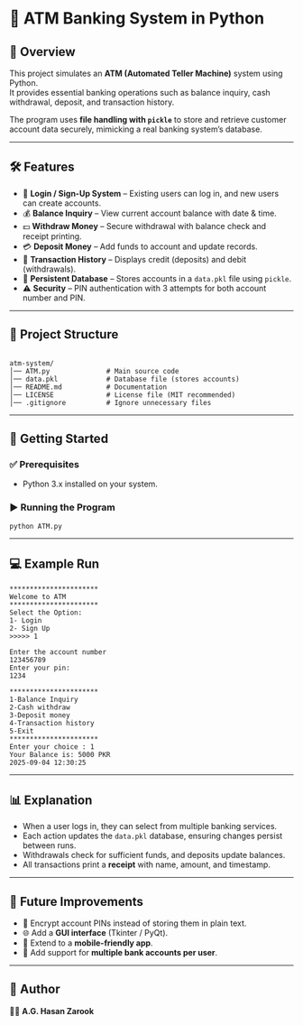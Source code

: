 
# 🏦 ATM Banking System in Python

## 📖 Overview
This project simulates an **ATM (Automated Teller Machine)** system using Python.  
It provides essential banking operations such as balance inquiry, cash withdrawal, deposit, and transaction history.  

The program uses **file handling with `pickle`** to store and retrieve customer account data securely, mimicking a real banking system’s database.  

---

## 🛠️ Features
- 🔑 **Login / Sign-Up System** – Existing users can log in, and new users can create accounts.  
- 💰 **Balance Inquiry** – View current account balance with date & time.  
- 💵 **Withdraw Money** – Secure withdrawal with balance check and receipt printing.  
- 💳 **Deposit Money** – Add funds to account and update records.  
- 📜 **Transaction History** – Displays credit (deposits) and debit (withdrawals).  
- 💾 **Persistent Database** – Stores accounts in a `data.pkl` file using `pickle`.  
- ⚠️ **Security** – PIN authentication with 3 attempts for both account number and PIN.  

---

## 📂 Project Structure
```

atm-system/
│── ATM.py              # Main source code
│── data.pkl            # Database file (stores accounts)
│── README.md           # Documentation
│── LICENSE             # License file (MIT recommended)
│── .gitignore          # Ignore unnecessary files

````

---

## 🚀 Getting Started
### ✅ Prerequisites
- Python 3.x installed on your system.

### ▶️ Running the Program
```bash
python ATM.py
````

---

## 💻 Example Run

```
**********************
Welcome to ATM
**********************
Select the Option: 
1- Login
2- Sign Up
>>>>> 1

Enter the account number
123456789
Enter your pin:
1234

**********************
1-Balance Inquiry
2-Cash withdraw
3-Deposit money
4-Transaction history
5-Exit
**********************
Enter your choice : 1
Your Balance is: 5000 PKR
2025-09-04 12:30:25
```

---

## 📊 Explanation

* When a user logs in, they can select from multiple banking services.
* Each action updates the `data.pkl` database, ensuring changes persist between runs.
* Withdrawals check for sufficient funds, and deposits update balances.
* All transactions print a **receipt** with name, amount, and timestamp.

---

## 🚧 Future Improvements

* 🔐 Encrypt account PINs instead of storing them in plain text.
* 🌐 Add a **GUI interface** (Tkinter / PyQt).
* 📱 Extend to a **mobile-friendly app**.
* 🏦 Add support for **multiple bank accounts per user**.

---

## 🤝 Author

👨‍💻 **A.G. Hasan Zarook**
